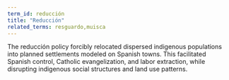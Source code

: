 ```yaml
---
term_id: reducción
title: "Reducción"
related_terms: resguardo,muisca
---
```


The reducción policy forcibly relocated dispersed indigenous populations into planned settlements modeled on Spanish towns. This facilitated Spanish control, Catholic evangelization, and labor extraction, while disrupting indigenous social structures and land use patterns.
